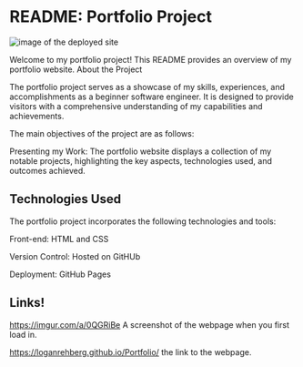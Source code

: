 

# README: Portfolio Project

![image of the deployed site](https://github.com/loganrehberg/Portfolio/assets/127784358/d0f72efb-db41-4d73-a5dd-abdc04694436)


Welcome to my portfolio project! This README provides an overview of my portfolio website.
About the Project

The portfolio project serves as a showcase of my skills, experiences, and accomplishments as a beginner software engineer. It is designed to provide visitors with a comprehensive understanding of my capabilities and achievements.

The main objectives of the project are as follows:

Presenting my Work: The portfolio website displays a collection of my notable projects, highlighting the key aspects, technologies used, and outcomes achieved.



## Technologies Used

The portfolio project incorporates the following technologies and tools:

Front-end: HTML and CSS

  
Version Control: Hosted on GitHUb

Deployment: GitHub Pages
    
## Links!

  https://imgur.com/a/0QGRiBe A screenshot of the webpage when you first load in.

  https://loganrehberg.github.io/Portfolio/ the link to the webpage.
